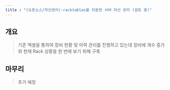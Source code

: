 ```yaml
---
title : "(오픈소스/자산관리)-racktables를 이용한 서버 자산 관리 (검토 중)"
---
```


## 개요
>기존 엑셀을 통하여 장비 현황 및 이력 관리를 진행하고 있는데 장비에 개수 증가와 현재 Rack 상황을 한 번에 보기 위해 구축

## 마무리
>추가 예정
